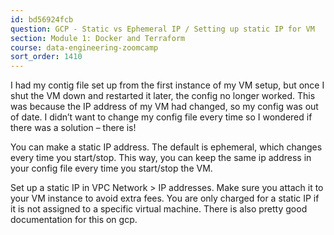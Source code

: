 ```yaml
---
id: bd56924fcb
question: GCP - Static vs Ephemeral IP / Setting up static IP for VM
section: Module 1: Docker and Terraform
course: data-engineering-zoomcamp
sort_order: 1410
---
```


I had my contig file set up from the first instance of my VM setup, but once I shut the VM down and restarted it later, the config no longer worked. This was because the IP address of my VM had changed, so my config was out of date. I didn’t want to change my config file every time so I wondered if there was a solution – there is!

You can make a static IP address. The default is ephemeral, which changes every time you start/stop. This way, you can keep the same ip address in your config file every time you start/stop the VM.

Set up a static IP in VPC Network > IP addresses. Make sure you attach it to your VM instance to avoid extra fees. You are only charged for a static IP if it is not assigned to a specific virtual machine. There is also pretty good documentation for this on gcp.

